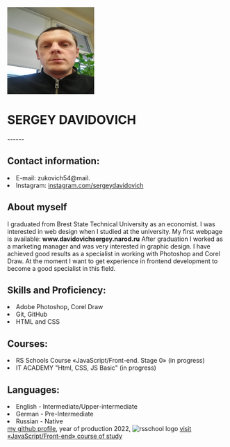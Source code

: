 <header></header>
<main>
<img src="https://github.com/davserge/rsschool-cv/blob/rsschool-cv-html/img/myfoto.jpg" width="200" height="200" alt="my foto">
<h1><b>SERGEY DAVIDOVICH</b></h1>
------
<h2><b>Contact information:</b></h2>
<li>E-mail: zukovich54@mail.</li>
<li>Instagram: <a href="https://www.instagram.com/sergeydavidovich/" target="_blank">instagram.com/sergeydavidovich</a></li> 
<h2><b>About myself</b></h2>
I graduated from Brest State Technical University as an economist. I was interested in web design when I studied at the university. My first webpage is available: <b>www.davidovichsergey.narod.ru</b> After graduation I worked as a marketing manager and was very interested in graphic design. I have achieved good results as a specialist in working with Photoshop and Corel Draw. At the moment I want to get experience in frontend development to become a good specialist in this field. 
<h2><b>Skills and Proficiency:</b></h2>
<li>Adobe Photoshop, Corel Draw</li>
<li>Git, GitHub</li>
<li>HTML and CSS</li>
<h2><b>Courses:</b></h2>
<li>RS Schools Course «JavaScript/Front-end. Stage 0» (in progress)</li>
<li>IT ACADEMY "Html, CSS, JS Basic" (in progress)</li>
<h2><b>Languages:</b></h2>
<li>English - Intermediate/Upper-intermediate</li>
<li>German - Pre-Intermediate</li>
<li>Russian - Native</li>
</main>
<footer><a href="https://github.com/davserge" target="_blank" alt="link to my github profile">my github profile</a>, year of production 2022, <img src="https://rs.school/images/rs_school_js.svg" alt="rsschool logo"> <a href="https://rs.school/js/" target="_blank">visit «JavaScript/Front-end» course of study
</footer>